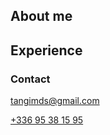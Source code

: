 ## About me

## Experience


### Contact

[tangimds@gmail.com](mailto:tangimds+cv@gmail.com)

[+336 95 38 15 95](tel:+33695381595)
